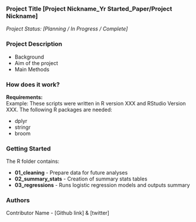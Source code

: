 <h3>Project Title [Project Nickname_Yr Started_Paper/Project Nickname]</h3>
<i>Project Status: [Planning / In Progress / Complete]</i></br>

<h3>Project Description</h3>
<ul>
  <li>Background</li>
  <li>Aim of the project</li>
  <li>Main Methods</li>
</ul>

<h3>How does it work?</h3>
<b>Requirements:</b></br>
Example: These scripts were written in R version XXX and RStudio Version XXX. The following R packages are needed:
<ul>
  <li> dplyr </li>
  <li> stringr </li>
  <li> broom </li>
</ul> 

<h3>Getting Started</h3>
The R folder contains:
<ul>
  <li><b>01_cleaning</b> - Prepare data for future analyses</li>
  <li><b>02_summary_stats</b> - Creation of summary stats tables</li>
  <li><b>03_regressions</b> - Runs logistic regression models and outputs summary</li>
</ul>


<h3>Authors</h3>
Contributor Name - [Github link] & [twitter]







